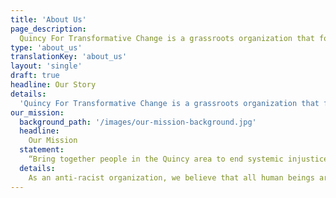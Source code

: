 ```yaml
---
title: 'About Us'
page_description:
  Quincy For Transformative Change is a grassroots organization that formed in the wake of a series of Black Lives Matter protests in summer 2020 after the murder of George Floyd.
type: 'about_us'
translationKey: 'about_us'
layout: 'single'
draft: true
headline: Our Story
details:
  'Quincy For Transformative Change is a grassroots organization that formed in the wake of a series of Black Lives Matter protests in summer 2020 after the murder of George Floyd. The initial protest, "Quincy Candlelight Vigil to Stand in Support of Black Lives" on June 2nd in downtown Quincy, drew over 4500 attendees from all over Massachusetts. We seek to empower the residents of Quincy to take action in our community, advocate for marginalized folks, and break down structures of oppression and discrimination with collaborative antiracist actions and initiatives.'
our_mission:
  background_path: '/images/our-mission-background.jpg'
  headline:
    Our Mission
  statement:
    “Bring together people in the Quincy area to end systemic injustice.”
  details:
    As an anti-racist organization, we believe that all human beings are inherently worthy, and deserve to have the same agency and opportunities free from discrimination on the basis of race, gender, sexual orientation, socioeconomic class, disability, religion, age, immigration status, or physical appearance. We value diversity, and we seek to transform Quincy by addressing and eliminating unjust policies and practices that stand in the way of fair treatment and opportunity for all. Our primary goals are to educate/inform, advocate, and take action in solidarity with Black lives to create and maintain a more inclusive Quincy. 
---
```


